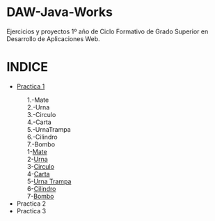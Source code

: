 # DAW-Java-Works
Ejercicios y proyectos 1º año de Ciclo Formativo de Grado Superior en Desarrollo de Aplicaciones Web.

<h1>INDICE</h1>
	<ul>
		<li><a href="#Practica1">Practica 1</a></li>
			<ol>
				1.-Mate <br>
				2.-Urna <br>
				3.-Circulo <br>
				4.-Carta <br>
				5.-UrnaTrampa <br>
				6.-Cilindro <br>
				7.-Bombo <br>
				<span>1-</span><a href="">Mate</a><br>
				<span>2-</span><a href="">Urna</a><br>
				<span>3-</span><a href="">Circulo</a><br>
				<span>4-</span><a href="">Carta</a><br>
				<span>5-</span><a href="">Urna Trampa</a><br>
				<span>6-</span><a href="">Cilindro</a><br>
				<span>7-</span><a href="">Bombo</a><br>
			</ol>
		<li>Practica 2</li>
		<li>Practica 3</li>
	</ul>
